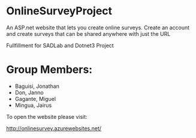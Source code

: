 # OnlineSurveyProject
An ASP.net website that lets you create online surveys. Create an account and create surveys that can be shared anywhere with just the URL

Fullfillment for SADLab and Dotnet3 Project

# Group Members:

- Baguisi, Jonathan
- Don, Janno
- Gagante, Miguel
- Mingua, Jairus 

To open the website please visit:

http://onlinesurvey.azurewebsites.net/


